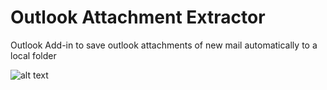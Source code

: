 # Outlook Attachment Extractor
Outlook Add-in to save outlook attachments of new mail automatically to a local folder

![alt text](https://raw.githubusercontent.com/spongioblast/OutlookAttachmentExtractor/master/OutlookAttachmentExtractor/screenshot_add-in2.png)

